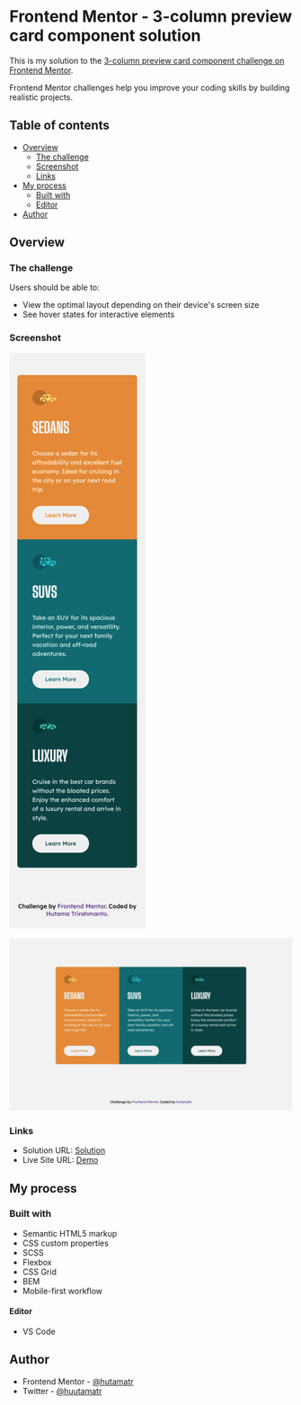 # Frontend Mentor - 3-column preview card component solution

This is my solution to the [3-column preview card component challenge on Frontend Mentor](https://www.frontendmentor.io/challenges/3column-preview-card-component-pH92eAR2-).

Frontend Mentor challenges help you improve your coding skills by building realistic projects.

## Table of contents

- [Overview](#overview)
  - [The challenge](#the-challenge)
  - [Screenshot](#screenshot)
  - [Links](#links)
- [My process](#my-process)
  - [Built with](#built-with)
  - [Editor](#editor)
- [Author](#author)

## Overview

### The challenge

Users should be able to:

- View the optimal layout depending on their device's screen size
- See hover states for interactive elements

### Screenshot

![ScreenShot 1](https://github.com/hutamatr/3-column-preview-card/blob/master/images/mobile.png)

![ScreenShot 2](https://github.com/hutamatr/3-column-preview-card/blob/master/images/dekstop.png)

### Links

- Solution URL: [Solution](https://www.frontendmentor.io/solutions/statspreviewcardcomponent-with-scss-flexbox-grid-mobilefirst-bem-fX-NDoeGR)
- Live Site URL: [Demo](https://hutamatr.github.io/3-column-preview-card/)

## My process

### Built with

- Semantic HTML5 markup
- CSS custom properties
- SCSS
- Flexbox
- CSS Grid
- BEM
- Mobile-first workflow

#### Editor

- VS Code

## Author

- Frontend Mentor - [@hutamatr](https://www.frontendmentor.io/profile/hutamatr)
- Twitter - [@huutamatr](https://twitter.com/huutamatr)
